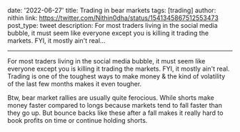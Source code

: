 date: '2022-06-27'
title: Trading in bear markets
tags: [trading]
author: nithin
link: https://twitter.com/Nithin0dha/status/1541345867512553473
post_type: tweet
description: For most traders living in the social media bubble, it must seem like everyone except you is killing it trading the markets. FYI, it mostly ain't real...

---

For most traders living in the social media bubble, it must seem like everyone except you is killing it trading the markets. FYI, it mostly ain't real. Trading is one of the toughest ways to make money & the kind of volatility of the last few months makes it even tougher.

Btw, bear market rallies are usually quite ferocious. While shorts make money faster compared to longs because markets tend to fall faster than they go up. But bounce backs like these after a fall makes it really hard to book profits on time or continue holding shorts.
